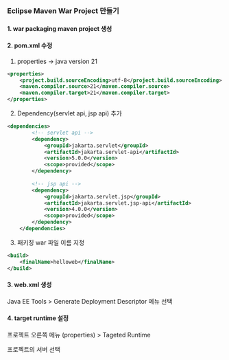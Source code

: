 ### Eclipse Maven War Project 만들기

#### 1. war packaging maven project 생성
#### 2. pom.xml 수정

1) properties -> java version 21

```xml
<properties>
	<project.build.sourceEncoding>utf-8</project.build.sourceEncoding>
	<maven.compiler.source>21</maven.compiler.source>
	<maven.compiler.target>21</maven.compiler.target>
</properties>
```

2) Dependency(servlet api, jsp api) 추가

```xml
<dependencies>
		<!-- servlet api -->
		<dependency>
		    <groupId>jakarta.servlet</groupId>
		    <artifactId>jakarta.servlet-api</artifactId>
		    <version>5.0.0</version>
		    <scope>provided</scope>
		</dependency>
		
		<!-- jsp api -->
		<dependency>
		    <groupId>jakarta.servlet.jsp</groupId>
		    <artifactId>jakarta.servlet.jsp-api</artifactId>
		    <version>4.0.0</version>
		    <scope>provided</scope>
		</dependency>
	</dependencies>
```   

3) 패키징 war 파일 이름 지정

```xml
<build>
	<finalName>helloweb</finalName>
</build>
```

#### 3. web.xml 생성
Java EE Tools > Generate Deployment Descriptor 메뉴 선택


#### 4. target runtime 설정
프로젝트 오른쪽 메뉴 (properties) > Tageted Runtime

프로젝트의 서버 선택

